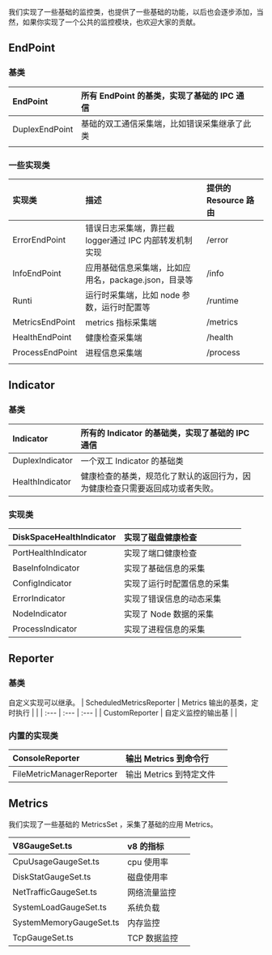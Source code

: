 我们实现了一些基础的监控类，也提供了一些基础的功能，以后也会逐步添加，当然，如果你实现了一个公共的监控模块，也欢迎大家的贡献。

## EndPoint

### 基类

| EndPoint | 所有 EndPoint 的基类，实现了基础的 IPC 通信 |  |
| :--- | :--- | :--- |
| DuplexEndPoint | 基础的双工通信采集端，比如错误采集继承了此类 |  |
|  |  |  |


### 一些实现类
| 实现类 | 描述 | 提供的 Resource 路由 |
| :--- | :--- | :--- |
| ErrorEndPoint | 错误日志采集端，靠拦截 logger通过 IPC 内部转发机制实现 | /error |
| InfoEndPoint | 应用基础信息采集端，比如应用名，package.json，目录等 | /info |
| Runti | 运行时采集端，比如 node 参数，运行时配置等 | /runtime |
| MetricsEndPoint | metrics 指标采集端 | /metrics |
| HealthEndPoint | 健康检查采集端 | /health |
| ProcessEndPoint | 进程信息采集端 | /process |
|  |  |  |


## Indicator

### 基类
| Indicator | 所有的 Indicator 的基础类，实现了基础的 IPC 通信 |  |
| :--- | :--- | :--- |
| DuplexIndicator | 一个双工 Indicator 的基础类 |  |
| HealthIndicator | 健康检查的基类，规范化了默认的返回行为，因为健康检查只需要返回成功或者失败。 |  |

### 实现类

| DiskSpaceHealthIndicator | 实现了磁盘健康检查 |  |
| :--- | :--- | :--- |
| PortHealthIndicator | 实现了端口健康检查 |  |
| BaseInfoIndicator | 实现了基础信息的采集 |  |
| ConfigIndicator | 实现了运行时配置信息的采集 |  |
| ErrorIndicator | 实现了错误信息的动态采集 |  |
| NodeIndicator | 实现了 Node 数据的采集 |  |
| ProcessIndicator | 实现了进程信息的采集 |  |


## Reporter

### 基类
自定义实现可以继承。
| ScheduledMetricsReporter | Metrics 输出的基类，定时执行 |  |
| :--- | :--- | :--- |
| CustomReporter | 自定义监控的输出基 |  |


### 内置的实现类
| ConsoleReporter | 输出 Metrics 到命令行 |  |
| :--- | :--- | :--- |
| FileMetricManagerReporter | 输出 Metrics 到特定文件 |  |

## Metrics

我们实现了一些基础的 MetricsSet ，采集了基础的应用 Metrics。

| V8GaugeSet.ts | v8 的指标 |  |
| :--- | :--- | :--- |
| CpuUsageGaugeSet.ts | cpu 使用率 |  |
| DiskStatGaugeSet.ts | 磁盘使用率 |  |
| NetTrafficGaugeSet.ts | 网络流量监控 |  |
| SystemLoadGaugeSet.ts | 系统负载 |  |
| SystemMemoryGaugeSet.ts | 内存监控 |  |
| TcpGaugeSet.ts | TCP 数据监控 |  |

